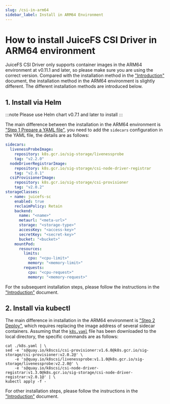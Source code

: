 ```yaml
---
slug: /csi-in-arm64
sidebar_label: Install in ARM64 Environment
---
```


# How to install JuiceFS CSI Driver in ARM64 environment

JuiceFS CSI Driver only supports container images in the ARM64 environment at v0.11.1 and later, so please make sure you are using the correct version. Compared with the installation method in the ["Introduction"](../introduction.md) document, the installation method in the ARM64 environment is slightly different. The different installation methods are introduced below.

## 1. Install via Helm

:::note
Please use Helm chart v0.7.1 and later to install
:::

The main difference between the installation in the ARM64 environment is ["Step 1 Prepare a YAML file"](../introduction.md#using-helm-to-deploy), you need to add the `sidecars` configuration in the YAML file, the details are as follows:

```yaml {1-10}
sidecars:
  livenessProbeImage:
    repository: k8s.gcr.io/sig-storage/livenessprobe
    tag: "v2.2.0"
  nodeDriverRegistrarImage:
    repository: k8s.gcr.io/sig-storage/csi-node-driver-registrar
    tag: "v2.0.1"
  csiProvisionerImage:
    repository: k8s.gcr.io/sig-storage/csi-provisioner
    tag: "v2.0.2"
storageClasses:
  - name: juicefs-sc
    enabled: true
    reclaimPolicy: Retain
    backend:
      name: "<name>"
      metaurl: "<meta-url>"
      storage: "<storage-type>"
      accessKey: "<access-key>"
      secretKey: "<secret-key>"
      bucket: "<bucket>"
    mountPod:
      resources:
        limits:
          cpu: "<cpu-limit>"
          memory: "<memory-limit>"
        requests:
          cpu: "<cpu-request>"
          memory: "<memory-request>"
```

For the subsequent installation steps, please follow the instructions in the ["Introduction"](../introduction.md#1-install-via-helm) document.

## 2. Install via kubectl

The main difference in installation in the ARM64 environment is ["Step 2 Deploy"](../introduction.md#2-install-via-kubectl), which requires replacing the image address of several sidecar containers. Assuming that the [`k8s.yaml`](https://raw.githubusercontent.com/juicedata/juicefs-csi-driver/master/deploy/k8s.yaml) file has been downloaded to the local directory, the specific commands are as follows:

```shell
cat ./k8s.yaml | \
sed -e 's@quay.io/k8scsi/csi-provisioner:v1.6.0@k8s.gcr.io/sig-storage/csi-provisioner:v2.0.2@' \
    -e 's@quay.io/k8scsi/livenessprobe:v1.1.0@k8s.gcr.io/sig-storage/livenessprobe:v2.2.0@' \
    -e 's@quay.io/k8scsi/csi-node-driver-registrar:v1.3.0@k8s.gcr.io/sig-storage/csi-node-driver-registrar:v2.0.1@' | \
kubectl apply -f -
```

For other installation steps, please follow the instructions in the ["Introduction"](../introduction.md#2-install-via-kubectl) document.
